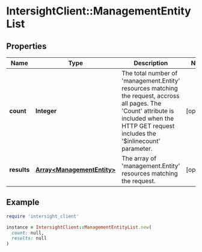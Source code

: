 # IntersightClient::ManagementEntityList

## Properties

| Name | Type | Description | Notes |
| ---- | ---- | ----------- | ----- |
| **count** | **Integer** | The total number of &#39;management.Entity&#39; resources matching the request, accross all pages. The &#39;Count&#39; attribute is included when the HTTP GET request includes the &#39;$inlinecount&#39; parameter. | [optional] |
| **results** | [**Array&lt;ManagementEntity&gt;**](ManagementEntity.md) | The array of &#39;management.Entity&#39; resources matching the request. | [optional] |

## Example

```ruby
require 'intersight_client'

instance = IntersightClient::ManagementEntityList.new(
  count: null,
  results: null
)
```

